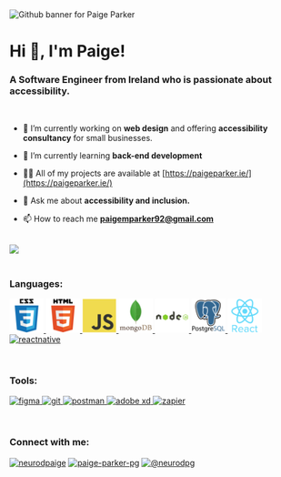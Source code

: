 <img align="center" src="https://user-images.githubusercontent.com/92650065/169574649-fe5a68e0-d08d-4fff-ae32-0518840fbe61.png" alt="Github banner for Paige Parker"/>

<h1 align="left">Hi 👋, I'm Paige!</h1>
<h3 align="left">A Software Engineer from Ireland who is passionate about accessibility.</h3>

<br>

- 🔭 I’m currently working on **web design** and offering **accessibility consultancy** for small businesses.

- 🌱 I’m currently learning **back-end development**

- 👨‍💻 All of my projects are available at [https://paigeparker.ie/](https://paigeparker.ie/)

- 💬 Ask me about **accessibility and inclusion.**

- 📫 How to reach me **paigemparker92@gmail.com**

<br>

<div align="left">
  <img width="800" src="https://github-readme-streak-stats.herokuapp.com?user=neurodsolutions&theme=dracula"/>
  </div>

<br>

<h3 align="left">Languages:</h3>

<p align="left"> <a href="https://www.w3schools.com/css/" target="_blank" rel="noreferrer"> <img src="https://raw.githubusercontent.com/devicons/devicon/master/icons/css3/css3-original-wordmark.svg" alt="css3" width="60" height="60"/> </a> <a href="https://www.w3.org/html/" target="_blank" rel="noreferrer"> <img src="https://raw.githubusercontent.com/devicons/devicon/master/icons/html5/html5-original-wordmark.svg" alt="html5" width="60" height="60"/> </a> <a href="https://developer.mozilla.org/en-US/docs/Web/JavaScript" target="_blank" rel="noreferrer"> <img src="https://raw.githubusercontent.com/devicons/devicon/master/icons/javascript/javascript-original.svg" alt="javascript" width="60" height="60"/> </a> <a href="https://www.mongodb.com/" target="_blank" rel="noreferrer"> <img src="https://raw.githubusercontent.com/devicons/devicon/master/icons/mongodb/mongodb-original-wordmark.svg" alt="mongodb" width="60" height="60"/> </a> <a href="https://nodejs.org" target="_blank" rel="noreferrer"> <img src="https://raw.githubusercontent.com/devicons/devicon/master/icons/nodejs/nodejs-original-wordmark.svg" alt="nodejs" width="60" height="60"/> </a> <a href="https://www.postgresql.org" target="_blank" rel="noreferrer"> <img src="https://raw.githubusercontent.com/devicons/devicon/master/icons/postgresql/postgresql-original-wordmark.svg" alt="postgresql" width="60" height="60"/> </a> <a href="https://reactjs.org/" target="_blank" rel="noreferrer"> <img src="https://raw.githubusercontent.com/devicons/devicon/master/icons/react/react-original-wordmark.svg" alt="react" width="60" height="60"/> </a> <a href="https://reactnative.dev/" target="_blank" rel="noreferrer"> <img src="https://reactnative.dev/img/header_logo.svg" alt="reactnative" width="60" height="60"/> </a> </p>
 
 <br>
 
 <h3 align="left">Tools:</h3>
 
 <p align="left"> <a href="https://www.figma.com/" target="_blank" rel="noreferrer"> <img src="https://www.vectorlogo.zone/logos/figma/figma-icon.svg" alt="figma" width="60" height="60"/> </a> <a href="https://git-scm.com/" target="_blank" rel="noreferrer"> <img src="https://www.vectorlogo.zone/logos/git-scm/git-scm-icon.svg" alt="git" width="60" height="60"/> </a> <a href="https://postman.com" target="_blank" rel="noreferrer"> <img src="https://www.vectorlogo.zone/logos/getpostman/getpostman-icon.svg" alt="postman" width="60" height="60"/> </a> <a href="https://www.adobe.com/products/xd.html" target="_blank" rel="noreferrer"> <img src="https://cdn.worldvectorlogo.com/logos/adobe-xd.svg" alt="adobe xd" width="60" height="60"/> </a> <a href="https://zapier.com" target="_blank" rel="noreferrer"> <img src="https://www.vectorlogo.zone/logos/zapier/zapier-icon.svg" alt="zapier" width="60" height="60"/> </a> </p>
 <br>
 
<h3 align="left">Connect with me:</h3>

<p align="left">
<a href="https://twitter.com/neurodpaige" target="blank"><img align="center" src="https://raw.githubusercontent.com/rahuldkjain/github-profile-readme-generator/master/src/images/icons/Social/twitter.svg" alt="neurodpaige" height="40" width="70" /></a>
<a href="https://linkedin.com/in/paige-parker-pg" target="blank"><img align="center" src="https://raw.githubusercontent.com/rahuldkjain/github-profile-readme-generator/master/src/images/icons/Social/linked-in-alt.svg" alt="paige-parker-pg" height="40" width="70" /></a>
<a href="https://hashnode.com/@neurodpg" target="blank"><img align="center" src="https://raw.githubusercontent.com/rahuldkjain/github-profile-readme-generator/master/src/images/icons/Social/hashnode.svg" alt="@neurodpg" height="40" width="70" /></a>
</p>
